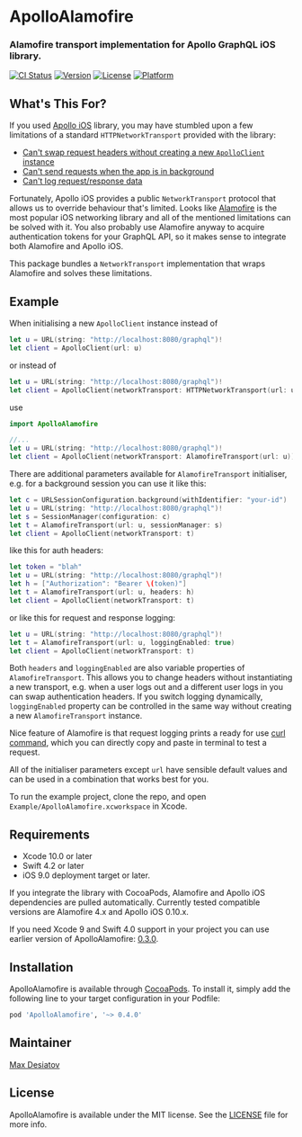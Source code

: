 # ApolloAlamofire

### Alamofire transport implementation for Apollo GraphQL iOS library.

[![CI Status](https://img.shields.io/travis/graphql-community/ApolloAlamofire/master.svg?style=flat)](https://travis-ci.org/MaxDesiatov/ApolloAlamofire)
[![Version](https://img.shields.io/cocoapods/v/ApolloAlamofire.svg?style=flat)](https://cocoapods.org/pods/ApolloAlamofire)
[![License](https://img.shields.io/cocoapods/l/ApolloAlamofire.svg?style=flat)](https://cocoapods.org/pods/ApolloAlamofire)
[![Platform](https://img.shields.io/cocoapods/p/ApolloAlamofire.svg?style=flat)](https://cocoapods.org/pods/ApolloAlamofire)

## What's This For?

If you used [Apollo iOS](https://github.com/apollographql/apollo-ios) library,
you may have stumbled upon a few limitations of a standard `HTTPNetworkTransport`
provided with the library:

- [Can't swap request headers without creating a new `ApolloClient` instance](https://github.com/apollographql/apollo-ios/issues/37)
- [Can't send requests when the app is in background](https://stackoverflow.com/questions/50089546/how-to-correctly-use-apollo-graphql-on-ios-with-background-session-configuration)
- [Can't log request/response data](https://github.com/apollographql/apollo-ios/pull/257)

Fortunately, Apollo iOS provides a public `NetworkTransport` protocol that allows
us to override behaviour that's limited. Looks like [Alamofire](https://github.com/Alamofire/Alamofire)
is the most popular iOS networking library and all of the mentioned limitations can be solved
with it. You also probably use Alamofire anyway to acquire authentication tokens for your
GraphQL API, so it makes sense to integrate both Alamofire and Apollo iOS.

This package bundles a `NetworkTransport` implementation that wraps Alamofire
and solves these limitations.

## Example

When initialising a new `ApolloClient` instance instead of

```swift
let u = URL(string: "http://localhost:8080/graphql")!
let client = ApolloClient(url: u)
```

or instead of

```swift
let u = URL(string: "http://localhost:8080/graphql")!
let client = ApolloClient(networkTransport: HTTPNetworkTransport(url: u))
```

use

```swift
import ApolloAlamofire

//...
let u = URL(string: "http://localhost:8080/graphql")!
let client = ApolloClient(networkTransport: AlamofireTransport(url: u))
```

There are additional parameters available for `AlamofireTransport` initialiser, e.g. for
a background session you can use it like this:

```swift
let c = URLSessionConfiguration.background(withIdentifier: "your-id")
let u = URL(string: "http://localhost:8080/graphql")!
let s = SessionManager(configuration: c)
let t = AlamofireTransport(url: u, sessionManager: s)
let client = ApolloClient(networkTransport: t)
```

like this for auth headers:

```swift
let token = "blah"
let u = URL(string: "http://localhost:8080/graphql")!
let h = ["Authorization": "Bearer \(token)"]
let t = AlamofireTransport(url: u, headers: h)
let client = ApolloClient(networkTransport: t)
```

or like this for request and response logging:

```swift
let u = URL(string: "http://localhost:8080/graphql")!
let t = AlamofireTransport(url: u, loggingEnabled: true)
let client = ApolloClient(networkTransport: t)
```

Both `headers` and `loggingEnabled` are also variable properties of `AlamofireTransport`.
This allows you to change headers without instantiating a new transport, e.g. when a user
logs out and a different user logs in you can swap authentication headers. If you switch
logging dynamically, `loggingEnabled` property can be controlled in the same way
without creating a new `AlamofireTransport` instance.

Nice feature of Alamofire is that request logging prints a ready for use
[curl command](https://github.com/Alamofire/Alamofire/blob/master/Documentation/Usage.md#curl-command-output), which you can directly copy and paste in terminal to test a request.

All of the initialiser parameters except `url` have sensible default values and can be used
in a combination that works best for you.

To run the example project, clone the repo, and open `Example/ApolloAlamofire.xcworkspace` in Xcode.

## Requirements

- Xcode 10.0 or later
- Swift 4.2 or later
- iOS 9.0 deployment target or later.

If you integrate the library with CocoaPods, Alamofire and Apollo iOS
dependencies are pulled automatically. Currently tested compatible versions are
Alamofire 4.x and Apollo iOS 0.10.x.

If you need Xcode 9 and Swift 4.0 support in your project you can use earlier
version of ApolloAlamofire: [0.3.0](https://github.com/graphql-community/ApolloAlamofire/tree/0.3.0).

## Installation

ApolloAlamofire is available through [CocoaPods](https://cocoapods.org). To install
it, simply add the following line to your target configuration in your Podfile:

```ruby
pod 'ApolloAlamofire', '~> 0.4.0'
```

## Maintainer

[Max Desiatov](https://desiatov.com)

## License

ApolloAlamofire is available under the MIT license. See the [LICENSE](https://github.com/Alamofire/Alamofire/blob/master/LICENSE) file for more info.
